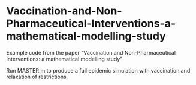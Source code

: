 # Vaccination-and-Non-Pharmaceutical-Interventions-a-mathematical-modelling-study
Example code from the paper "Vaccination and Non-Pharmaceutical Interventions: a mathematical modelling study"

Run MASTER.m to produce a full epidemic simulation with vaccination and relaxation of restrictions.
